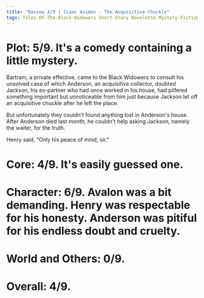 ```yaml
---
title: "Review 4/9 | Isaac Asimov - The Acquisitive Chuckle"
tags: Tales-Of-The-Black-Widowers Short-Story Novelette Mystery-Fiction 1972 Ellery-Queen's-Mystery
---
```


# Plot: 5/9. It's a comedy containing a little mystery.
Bartram, a private effective, came to the Black Widowers to consult his unsolved case of which Anderson, an acquisitive collector, doubted Jackson, his ex-partner who had once worked in his house, had pilfered something important but unnoticeable from him just because Jackson let off an acquisitive chuckle after he left the place.

But unfortunately they couldn't found anything lost in Anderson's house. After Anderson died last month, he couldn't help asking Jackson, namely the waiter, for the truth. 

Henry said, "Only his peace of mind, sir."

# Core: 4/9. It's easily guessed one.


# Character: 6/9. Avalon was a bit demanding. Henry was respectable for his honesty. Anderson was pitiful for his endless doubt and cruelty.


# World and Others: 0/9. 



# Overall: 4/9. 



